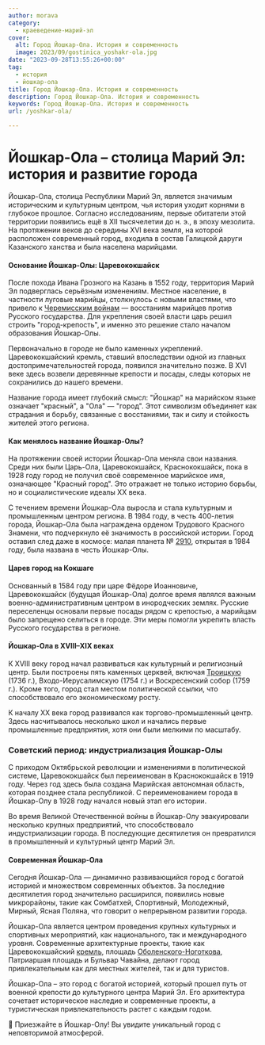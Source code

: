```yaml
---
author: morava
category:
  - краеведение-марий-эл
cover:
  alt: Город Йошкар-Ола. История и современность
  image: 2023/09/gostinica_yoshakr-ola.jpg
date: "2023-09-28T13:55:26+00:00"
tag:
  - история
  - йошкар-ола
title: Город Йошкар-Ола. История и современность
description: Город Йошкар-Ола. История и современность
keywords: Город Йошкар-Ола. История и современность
url: /yoshkar-ola/

---
```

# Йошкар-Ола – столица Марий Эл: история и развитие города

Йошкар-Ола, столица Республики Марий Эл, является значимым историческим и культурным центром, чья история уходит корнями в глубокое прошлое. Согласно исследованиям, первые обитатели этой территории появились ещё в XII тысячелетии до н. э., в эпоху мезолита. На протяжении веков до середины XVI века земля, на которой расположен современный город, входила в состав Галицкой даруги Казанского ханства и была населена марийцами.

#### Основание Йошкар-Олы: Царевококшайск

После похода Ивана Грозного на Казань в 1552 году, территория Марий Эл подверглась серьёзным изменениям. Местное население, в частности луговые марийцы, столкнулось с новыми властями, что привело к [Черемисским войнам](/cheremisskie-vojny/) — восстаниям марийцев против Русского государства. Для укрепления своей власти царь решил строить "город-крепость", и именно это решение стало началом образования Йошкар-Олы.

Первоначально в городе не было каменных укреплений. Царевококшайский кремль, ставший впоследствии одной из главных достопримечательностей города, появился значительно позже. В XVI веке здесь возвели деревянные крепости и посады, следы которых не сохранились до нашего времени.

Название города имеет глубокий смысл: "Йошкар" на марийском языке означает "красный", а "Ола" — "город". Этот символизм объединяет как страдания и борьбу, связанные с восстаниями, так и силу и стойкость жителей этого региона.

#### Как менялось название Йошкар-Олы?

На протяжении своей истории Йошкар-Ола меняла свои названия. Среди них были Царь-Ола, Царевококшайск, Краснококшайск, пока в 1928 году город не получил своё современное марийское имя, означающее "Красный город". Это отражает не только историю борьбы, но и социалистические идеалы XX века.

С течением времени Йошкар-Ола выросла и стала культурным и промышленным центром региона. В 1984 году, в честь 400-летия города, Йошкар-Ола была награждена орденом Трудового Красного Знамени, что подчеркнуло её значимость в российской истории. Город оставил след даже в космосе: малая планета № [2910](/2910-yoshkar-ola/), открытая в 1984 году, была названа в честь Йошкар-Олы.

#### Царев город на Кокшаге

Основанный в 1584 году при царе Фёдоре Иоанновиче, Царевококшайск (будущая Йошкар-Ола) долгое время являлся важным военно-административным центром в инородческих землях. Русские переселенцы основали первые посады рядом с крепостью, а марийцам было запрещено селиться в городе. Эти меры помогли укрепить власть Русского государства в регионе.

#### Йошкар-Ола в XVIII–XIX веках

К XVIII веку город начал развиваться как культурный и религиозный центр. Были построены пять каменных церквей, включая [Троицкую](/svyato-troiczkij-hram/) (1736 г.), Входо-Иерусалимскую (1754 г.) и Воскресенский собор (1759 г.). Кроме того, город стал местом политической ссылки, что способствовало его экономическому росту.

К началу XX века город развивался как торгово-промышленный центр. Здесь насчитывалось несколько школ и начались первые промышленные предприятия, хотя они были мелкими по масштабу.

### Советский период: индустриализация Йошкар-Олы

С приходом Октябрьской революции и изменениями в политической системе, Царевококшайск был переименован в Краснококшайск в 1919 году. Через год здесь была создана Марийская автономная область, которая позднее стала республикой. С переименованием города в Йошкар-Олу в 1928 году начался новый этап его истории.

Во время Великой Отечественной войны в Йошкар-Олу эвакуировали несколько крупных предприятий, что способствовало индустриализации города. В последующие десятилетия он превратился в промышленный и культурный центр Марий Эл.

#### Современная Йошкар-Ола

Сегодня Йошкар-Ола — динамично развивающийся город с богатой историей и множеством современных объектов. За последние десятилетия город значительно расширился, появились новые микрорайоны, такие как Сомбатхей, Спортивный, Молодежный, Мирный, Ясная Поляна, что говорит о непрерывном развитии города.

Йошкар-Ола является центром проведения крупных культурных и спортивных мероприятий, как национального, так и международного уровня. Современные архитектурные проекты, такие как Царевококшайский [кремль](/marijskij-kreml/), площадь [Оболенского-Ноготкова](/chasy-s-oslom/), Патриаршая площадь и Бульвар Чавайна, делают город привлекательным как для местных жителей, так и для туристов.

Йошкар-Ола – это город с богатой историей, который прошел путь от военной крепости до культурного центра Марий Эл. Его архитектура сочетает историческое наследие и современные проекты, а туристическая привлекательность растет с каждым годом.

📍 Приезжайте в Йошкар-Олу! Вы увидите уникальный город с неповторимой атмосферой.
